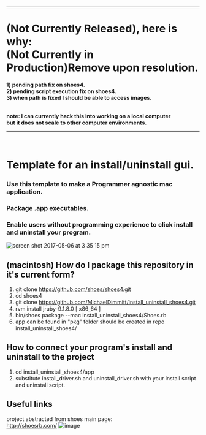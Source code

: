 <hr>

# (Not Currently Released), here is why:<br>(Not Currently in Production)Remove upon resolution.
<b>
1) pending path fix on shoes4.<br>
2) pending script execution fix on shoes4.<br>
3) when path is fixed I should be able to access images.<br><br>

note: I can currently hack this into working on a local computer <br>but it does not scale to other computer environments.
</b><hr><br>
# Template for an install/uninstall gui.
### Use this template to make a Programmer agnostic mac application.
### Package .app executables.
### Enable users without programming experience to click install and uninstall your program.

![screen shot 2017-05-06 at 3 35 15 pm](https://cloud.githubusercontent.com/assets/11463275/25775377/cf6d9942-3271-11e7-80fe-0a11e757883a.png)

## (macintosh) How do I package this repository in it's current form?
1) git clone https://github.com/shoes/shoes4.git
2) cd shoes4
3) git clone https://github.com/MichaelDimmitt/install_uninstall_shoes4.git
4) rvm install jruby-9.1.8.0 [ x86_64 ]
5) bin/shoes package --mac install_uninstall_shoes4/Shoes.rb
6) app can be found in "pkg" folder should be created in repo install_uninstall_shoes4/

## How to connect your program's install and uninstall to the project
1) cd install_uninstall_shoes4/app
2) substitute install_driver.sh and uninstall_driver.sh with your install script and uninstall script.

## Useful links

project abstracted from shoes main page:<br>
http://shoesrb.com/
![image](https://cloud.githubusercontent.com/assets/11463275/25774919/c945e2aa-3266-11e7-870e-6b0146bb825e.png)
